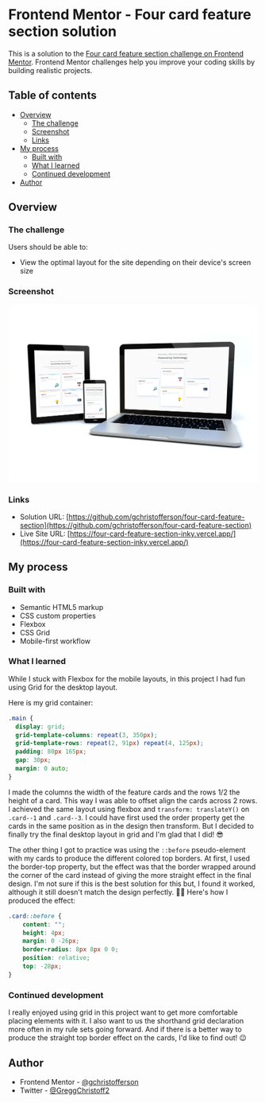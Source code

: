 # Frontend Mentor - Four card feature section solution

This is a solution to the [Four card feature section challenge on Frontend Mentor](https://www.frontendmentor.io/challenges/four-card-feature-section-weK1eFYK). Frontend Mentor challenges help you improve your coding skills by building realistic projects.

## Table of contents

- [Overview](#overview)
    - [The challenge](#the-challenge)
    - [Screenshot](#screenshot)
    - [Links](#links)
- [My process](#my-process)
    - [Built with](#built-with)
    - [What I learned](#what-i-learned)
    - [Continued development](#continued-development)
- [Author](#author)


## Overview

### The challenge

Users should be able to:

- View the optimal layout for the site depending on their device's screen size

### Screenshot

![](./images/screenshot.jpg)


### Links

- Solution URL: [https://github.com/gchristofferson/four-card-feature-section](https://github.com/gchristofferson/four-card-feature-section)
- Live Site URL: [https://four-card-feature-section-inky.vercel.app/](https://four-card-feature-section-inky.vercel.app/)

## My process

### Built with

- Semantic HTML5 markup
- CSS custom properties
- Flexbox
- CSS Grid
- Mobile-first workflow


### What I learned

While I stuck with Flexbox for the mobile layouts, in this project I had fun using Grid for the desktop layout.

Here is my grid container:

```css
.main {
  display: grid;
  grid-template-columns: repeat(3, 350px);
  grid-template-rows: repeat(2, 91px) repeat(4, 125px);
  padding: 80px 165px;
  gap: 30px;
  margin: 0 auto;
}
```
I made the columns the width of the feature cards and the rows 1/2 the height of a card. This way I was able to offset align the cards across 2 rows.  I achieved the same layout using flexbox and `transform: translateY()` on `.card--1` and `.card--3`. I could have first used the order property get the cards in the same position as in the design then transform.  But I decided to finally try the final desktop layout in grid and I'm glad that I did! 😎

The other thing I got to practice was using the `::before` pseudo-element with my cards to produce the different colored top borders.  At first, I used the border-top property, but the effect was that the border wrapped around the corner of the card instead of giving the more straight effect in the final design.  I'm not sure if this is the best solution for this but, I found it worked, although it still doesn't match the design perfectly. 🤷‍♂️ Here's how I produced the effect:

```css
.card::before {
    content: "";
    height: 4px;
    margin: 0 -26px;
    border-radius: 8px 8px 0 0;
    position: relative;
    top: -28px;
}
```

### Continued development

I really enjoyed using grid in this project want to get more comfortable placing elements with it.  I also want to us the shorthand grid declaration more often in my rule sets going forward.  And if there is a better way to produce the straight top border effect on the cards, I'd like to find out! 😉

## Author

- Frontend Mentor - [@gchristofferson](https://www.frontendmentor.io/profile/gchristofferson)
- Twitter - [@GreggChristoff2](https://twitter.com/GreggChristoff2)

